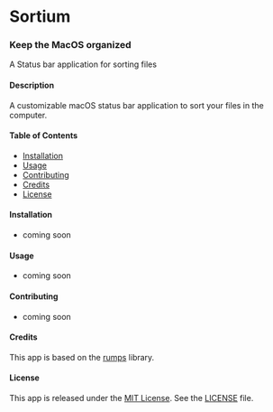 # Sortium

### Keep the MacOS organized

A Status bar application for sorting files

#### Description
A customizable macOS status bar application to sort your files in the computer.


#### Table of Contents
- [Installation](#installation)
- [Usage](#usage)
- [Contributing](#contributing)
- [Credits](#credits)
- [License](#license)

#### Installation
- coming soon
#### Usage
- coming soon
#### Contributing
- coming soon
#### Credits
This app is based on the [rumps](https://github.com/jaredks/rumps) library.

#### License
This app is released under the [MIT License](https://opensource.org/licenses/MIT). See the [LICENSE](https://github.com/raphaelhuefner/allbar/blob/master/LICENSE) file.
